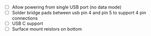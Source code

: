 - [ ] Allow powering from single USB port (no data mode)
- [ ] Solder bridge pads between usb pin 4 and pin 5 to support 4 pin connections
- [ ] USB C support
- [ ] Surface mount reistors on bottom
